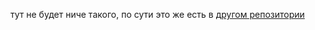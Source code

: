 тут не будет ниче такого, по сути это же есть в [другом репозитории](https://github.com/vrshgnick/obsidian/tree/main/bd_sql)